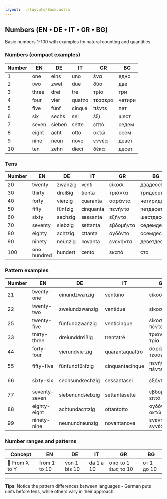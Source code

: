 ```yaml
---
layout: ../layouts/Base.astro
---
```

## Numbers (EN • DE • IT • GR • BG)

Basic numbers 1-100 with examples for natural counting and quantities.

### Numbers (compact examples)
| Number | EN | DE | IT | GR | BG |
|---|---|---|---|---|---|
| 1 | one | eins | uno | ένα | едно |
| 2 | two | zwei | due | δύο | две |
| 3 | three | drei | tre | τρία | три |
| 4 | four | vier | quattro | τέσσερα | четири |
| 5 | five | fünf | cinque | πέντε | пет |
| 6 | six | sechs | sei | έξι | шест |
| 7 | seven | sieben | sette | επτά | седем |
| 8 | eight | acht | otto | οκτώ | осем |
| 9 | nine | neun | nove | εννέα | девет |
| 10 | ten | zehn | dieci | δέκα | десет |

### Tens
| Number | EN | DE | IT | GR | BG |
|---|---|---|---|---|---|
| 20 | twenty | zwanzig | venti | είκοσι | двадесет |
| 30 | thirty | dreißig | trenta | τριάντα | тридесет |
| 40 | forty | vierzig | quaranta | σαράντα | четиридесет |
| 50 | fifty | fünfzig | cinquanta | πενήντα | петдесет |
| 60 | sixty | sechzig | sessanta | εξήντα | шестдесет |
| 70 | seventy | siebzig | settanta | εβδομήντα | седемдесет |
| 80 | eighty | achtzig | ottanta | ογδόντα | осемдесет |
| 90 | ninety | neunzig | novanta | ενενήντα | деветдесет |
| 100 | one hundred | hundert | cento | εκατό | сто |

### Pattern examples
| Number | EN | DE | IT | GR | BG |
|---|---|---|---|---|---|
| 21 | twenty-one | einundzwanzig | ventuno | είκοσι ένα | двадесет и едно |
| 22 | twenty-two | zweiundzwanzig | ventidue | είκοσι δύο | двадесет и две |
| 25 | twenty-five | fünfundzwanzig | venticinque | είκοσι πέντε | двадесет и пет |
| 33 | thirty-three | dreiunddreißig | trentatré | τριάντα τρία | тридесет и три |
| 44 | forty-four | vierundvierzig | quarantaquattro | σαράντα τέσσερα | четиридесет и четири |
| 55 | fifty-five | fünfundfünfzig | cinquantacinque | πενήντα πέντε | петдесет и пет |
| 66 | sixty-six | sechsundsechzig | sessantasei | εξήντα έξι | шестдесет и шест |
| 77 | seventy-seven | siebenundsiebzig | settantasette | εβδομήντα επτά | седемдесет и седем |
| 88 | eighty-eight | achtundachtzig | ottantotto | ογδόντα οκτώ | осемдесет и осем |
| 99 | ninety-nine | neunundneunzig | novantanove | ενενήντα εννέα | деветдесет и девет |

### Number ranges and patterns
| Concept | EN | DE | IT | GR | BG |
|---|---|---|---|---|---|
| 🔢 From X to Y | from 1 to 10 | von 1 bis 10 | da 1 a 10 | από το 1 έως το 10 | от 1 до 10 |

---
**Tips**: Notice the pattern differences between languages - German puts units before tens, while others vary in their approach.
